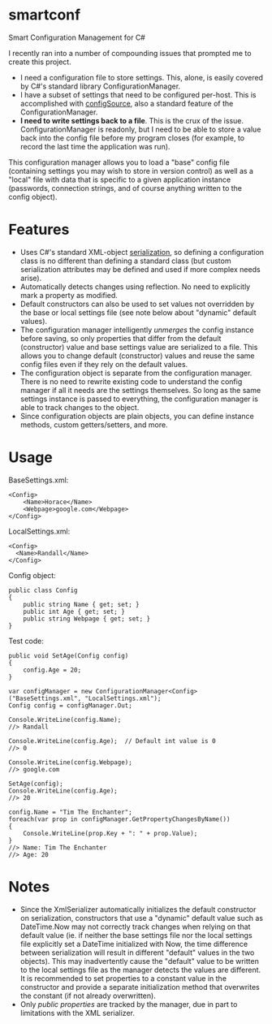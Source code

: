 smartconf
=========

Smart Configuration Management for C#

I recently ran into a number of compounding issues that prompted me to create this project.

* I need a configuration file to store settings. This, alone, is easily covered by
	C#'s standard library ConfigurationManager.
* I have a subset of settings that need to be configured per-host. This is 
	accomplished with [configSource](http://blog.andreloker.de/post/2008/06/Keep-your-config-clean-with-external-config-files.aspx),
	also a standard feature of the ConfigurationManager.
* **I need to write settings back to a file**. This is the crux of the issue. ConfigurationManager
	is readonly, but I need to be able to store a value back into the config file before my program
	closes (for example, to record the last time the application was run).

This configuration manager allows you to load a "base" config file (containing settings you
	may wish to store in version control) as well as a "local" file with data that is
	specific to a given application instance (passwords, connection strings, and of course
	anything written to the config object).

Features
========

* Uses C#'s standard XML-object [serialization](http://msdn.microsoft.com/en-us/library/system.xml.serialization.xmlserializer.aspx),
	so defining a configuration class is no different than defining a standard class (but
	custom serialization attributes may be defined and used if more complex needs arise).
* Automatically detects changes using reflection. No need to explicitly mark a property as
	modified.
* Default constructors can also be used to set values not overridden by the base or local
	settings file (see note below about "dynamic" default values).
* The configuration manager intelligently *unmerges* the config instance before saving,
	so only properties that differ from the default (constructor) value and base settings
	value are serialized to a file. This allows you to change default (constructor) values
	and reuse the same config files even if they rely on the default values.
* The configuration object is separate from the configuration manager. There is no need to
	rewrite existing code to understand the config manager if all it needs are the settings
	themselves. So long as the same settings instance is passed to everything, the
	configuration manager is able to track changes to the object.
* Since configuration objects are plain objects, you can define instance methods, custom
	getters/setters, and more.

Usage
=====

BaseSettings.xml:

    <Config>
        <Name>Horace</Name>
        <Webpage>google.com</Webpage>
    </Config>

LocalSettings.xml:

	<Config>
	  <Name>Randall</Name>
	</Config>

Config object:

    public class Config
    {
        public string Name { get; set; }
        public int Age { get; set; }
        public string Webpage { get; set; }
	}

Test code:

	public void SetAge(Config config)
	{
		config.Age = 20;
	}

    var configManager = new ConfigurationManager<Config>("BaseSettings.xml", "LocalSettings.xml");
	Config config = configManager.Out;

	Console.WriteLine(config.Name);
	//> Randall

	Console.WriteLine(config.Age);  // Default int value is 0
	//> 0

	Console.WriteLine(config.Webpage);
	//> google.com

	SetAge(config);
	Console.WriteLine(config.Age);
	//> 20

	config.Name = "Tim The Enchanter";
	foreach(var prop in configManager.GetPropertyChangesByName())
	{
		Console.WriteLine(prop.Key + ": " + prop.Value);
	}
	//> Name: Tim The Enchanter
	//> Age: 20

Notes
=====

* Since the XmlSerializer automatically initializes the default constructor on serialization,
	constructors that use a "dynamic" default value such as DateTime.Now may not correctly
	track changes when relying on that default value (ie. if neither the base settings file
	nor the local settings file explicitly set a DateTime initialized with Now, the time
	difference between serialization will result in different "default" values in the two
	objects). This may inadvertently cause the "default" value to be written to the local
	settings file as the manager detects the values are different. It is recommended to set
	properties to a constant value in the constructor and provide a separate initialization
	method that overwrites the constant (if not already overwritten).
* Only *public properties* are tracked by the manager, due in part to limitations with the
	XML serializer.